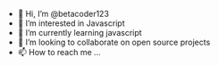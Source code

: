 - 👋 Hi, I’m @betacoder123
- 👀 I’m interested in Javascript
- 🌱 I’m currently learning javascript
- 💞️ I’m looking to collaborate on open source projects
- 📫 How to reach me ...

<!---
betacoder123/betacoder123 is a ✨ special ✨ repository because its `README.md` (this file) appears on your GitHub profile.
You can click the Preview link to take a look at your changes.
--->
